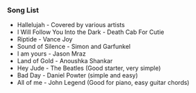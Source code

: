 ### Song List

- Hallelujah - Covered by various artists 
- I Will Follow You Into the Dark - Death Cab For Cutie 
- Riptide - Vance Joy
- Sound of Silence - Simon and Garfunkel 
- I am yours - Jason Mraz
- Land of Gold - Anoushka Shankar
- Hey Jude - The Beatles (Good starter, very simple)
- Bad Day - Daniel Powter (simple and easy)
- All of me - John Legend (Good for piano, easy guitar chords)

